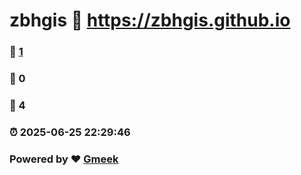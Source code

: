 # zbhgis :link: https://zbhgis.github.io 
### :page_facing_up: [1](https://zbhgis.github.io/tag.html) 
### :speech_balloon: 0 
### :hibiscus: 4 
### :alarm_clock: 2025-06-25 22:29:46 
### Powered by :heart: [Gmeek](https://github.com/Meekdai/Gmeek)
